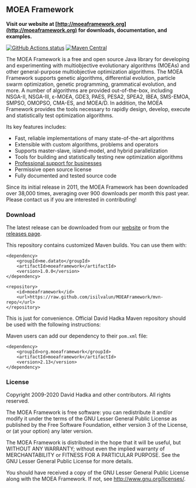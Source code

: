 ## MOEA Framework ##

**Visit our website at [http://moeaframework.org](http://moeaframework.org)
for downloads, documentation, and examples.**

﻿<a href="https://github.com/MOEAFramework/MOEAFramework"><img alt="GitHub Actions status" src="https://github.com/MOEAFramework/MOEAFramework/workflows/Tests/badge.svg?branch=master&event=push"></a>
﻿[![Maven Central](https://img.shields.io/maven-central/v/org.moeaframework/moeaframework.svg)](http://mvnrepository.com/artifact/org.moeaframework/moeaframework/2.13)

The MOEA Framework is a free and open source Java library for developing and
experimenting with multiobjective evolutionary algorithms (MOEAs) and other
general-purpose multiobjective optimization algorithms. The MOEA Framework
supports genetic algorithms, differential evolution, particle swarm
optimization, genetic programming, grammatical evolution, and more. A number of
algorithms are provided out-of-the-box, including NSGA-II, NSGA-III, ε-MOEA,
GDE3, PAES, PESA2, SPEA2, IBEA, SMS-EMOA, SMPSO, OMOPSO, CMA-ES, and MOEA/D.
In addition, the MOEA Framework provides the tools necessary
to rapidly design, develop, execute and statistically test optimization
algorithms.

Its key features includes:
  * Fast, reliable implementations of many state-of-the-art algorithms
  * Extensible with custom algorithms, problems and operators
  * Supports master-slave, island-model, and hybrid parallelization
  * Tools for building and statistically testing new optimization algorithms
  * [Professional support for businesses](http://moeaframework.org/support.html)
  * Permissive open source license
  * Fully documented and tested source code

Since its initial release in 2011, the MOEA Framework has been downloaded over
38,000 times, averaging over 900 downloads per month this past year.  Please 
contact us if you are interested in contributing!

### Download ###

The latest release can be downloaded from our [website](http://moeaframework.org)
or from the [releases page](https://github.com/MOEAFramework/MOEAFramework/releases).

This repository contains customized Maven builds. You can use them with:

    <dependency>
        <groupId>me.datato</groupId>
        <artifactId>moeaframework</artifactId>
        <version>1.0.0</version>
    </dependency>

    <repository>
        <id>moeaframework</id>
        <url>https://raw.github.com/isilvalun/MOEAFramework/mvn-repo/</url>
    </repository>

This is just for convenience. 
Official David Hadka Maven repository should be used with the following instructions:

Maven users can add our dependency to their `pom.xml` file:

    <dependency>
        <groupId>org.moeaframework</groupId>
        <artifactId>moeaframework</artifactId>
        <version>2.13</version>
    </dependency>

### License ###

Copyright 2009-2020 David Hadka and other contributors.  All rights reserved.

The MOEA Framework is free software: you can redistribute it and/or modify
it under the terms of the GNU Lesser General Public License as published by
the Free Software Foundation, either version 3 of the License, or (at your
option) any later version.

The MOEA Framework is distributed in the hope that it will be useful, but
WITHOUT ANY WARRANTY; without even the implied warranty of MERCHANTABILITY
or FITNESS FOR A PARTICULAR PURPOSE.  See the GNU Lesser General Public
License for more details.

You should have received a copy of the GNU Lesser General Public License
along with the MOEA Framework.  If not, see <http://www.gnu.org/licenses/>.
